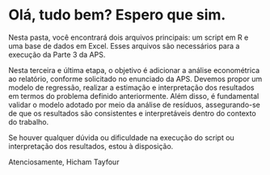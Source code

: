 # Olá, tudo bem? Espero que sim.

Nesta pasta, você encontrará dois arquivos principais: um script em R e uma base de dados em Excel. Esses arquivos são necessários para a execução da Parte 3 da APS.

Nesta terceira e última etapa, o objetivo é adicionar a análise econométrica ao relatório, conforme solicitado no enunciado da APS. Devemos propor um modelo de regressão, realizar a estimação e interpretação dos resultados em termos do problema definido anteriormente. Além disso, é fundamental validar o modelo adotado por meio da análise de resíduos, assegurando-se de que os resultados são consistentes e interpretáveis dentro do contexto do trabalho.

Se houver qualquer dúvida ou dificuldade na execução do script ou interpretação dos resultados, estou à disposição.

Atenciosamente,
Hicham Tayfour


